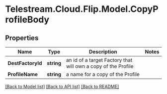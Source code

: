 # Telestream.Cloud.Flip.Model.CopyProfileBody
## Properties

Name | Type | Description | Notes
------------ | ------------- | ------------- | -------------
**DestFactoryId** | **string** | an id of a target Factory that will own a copy of the Profile | 
**ProfileName** | **string** | a name for a copy of the Profile | 

[[Back to Model list]](../README.md#documentation-for-models) [[Back to API list]](../README.md#documentation-for-api-endpoints) [[Back to README]](../README.md)

